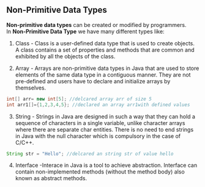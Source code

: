 ## Non-Primitive Data Types
**Non-primitive data types** can be created or modified by programmers.  
In **Non-Primitive Data Type** we have many different types like:
1. Class - Class is a user-defined data type that is used to create objects. A class contains a set of properties and methods that are common and exhibited by all the objects of the class. 

2. Array - Arrays are non-primitive data types in Java that are used to store elements of the same data type in a contiguous manner. They are not pre-defined and users have to declare and initialize arrays by themselves.
```java
int[] arr= new int[5]; //delcared array arr of size 5
int arr1[]={1,2,3,4,5}; //declared an array arr1with defined values
``` 
3. String - Strings in Java are designed in such a way that they can hold a sequence of characters in a single variable, unlike character arrays where there are separate char entities. There is no need to end strings in Java with the null character which is compulsory in the case of C/C++.
```java
String str = "Hello"; //delcared an string str of value hello
```
4. Interface -Interace in Java is a tool to achieve abstraction. Interface can contain non-implemented methods (without the method body) also known as abstract methods.